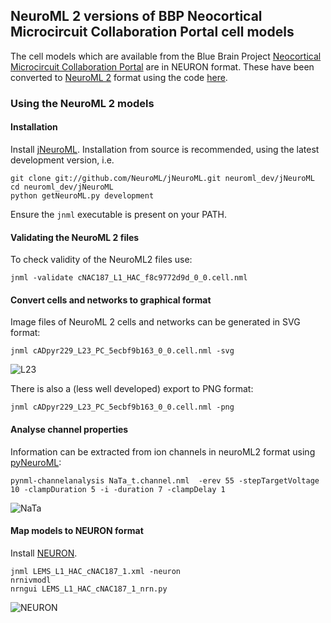 ## NeuroML 2 versions of BBP Neocortical Microcircuit Collaboration Portal cell models

The cell models which are available from the Blue Brain Project [Neocortical Microcircuit 
Collaboration Portal](https://bbp.epfl.ch/nmc-portal/microcircuit) are in NEURON format. These 
have been converted to [NeuroML 2](https://www.neuroml.org/neuromlv2) format using the code 
[here](https://github.com/OpenSourceBrain/BlueBrainProjectShowcase/tree/master/NMC/parser).

### Using the NeuroML 2 models

#### Installation

Install [jNeuroML](https://github.com/NeuroML/jNeuroML). Installation from source is 
recommended, using the latest development version, i.e.

    git clone git://github.com/NeuroML/jNeuroML.git neuroml_dev/jNeuroML
    cd neuroml_dev/jNeuroML
    python getNeuroML.py development

Ensure the `jnml` executable is present on your PATH. 

#### Validating the NeuroML 2 files

To check validity of the NeuroML2 files use:

    jnml -validate cNAC187_L1_HAC_f8c9772d9d_0_0.cell.nml

#### Convert cells and networks to graphical format

Image files of NeuroML 2 cells and networks can be generated in SVG format:

    jnml cADpyr229_L23_PC_5ecbf9b163_0_0.cell.nml -svg
    
![L23](https://raw.githubusercontent.com/OpenSourceBrain/BlueBrainProjectShowcase/master/NMC/NeuroML2/images/L23.png)

There is also a (less well developed) export to PNG format:

    jnml cADpyr229_L23_PC_5ecbf9b163_0_0.cell.nml -png


#### Analyse channel properties

Information can be extracted from ion channels in neuroML2 format using [pyNeuroML](https://github.com/NeuroML/pyNeuroML):

    pynml-channelanalysis NaTa_t.channel.nml  -erev 55 -stepTargetVoltage 10 -clampDuration 5 -i -duration 7 -clampDelay 1

![NaTa](https://raw.githubusercontent.com/OpenSourceBrain/BlueBrainProjectShowcase/master/NMC/NeuroML2/images/NaTa.png)


#### Map models to NEURON format

Install [NEURON](http://www.neuron.yale.edu/neuron/download). 

    jnml LEMS_L1_HAC_cNAC187_1.xml -neuron
    nrnivmodl
    nrngui LEMS_L1_HAC_cNAC187_1_nrn.py

![NEURON](https://raw.githubusercontent.com/OpenSourceBrain/BlueBrainProjectShowcase/master/NMC/NeuroML2/images/NEURON.png)
